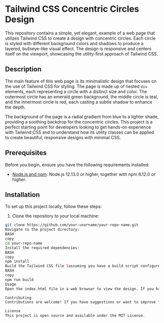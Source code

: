 
# Tailwind CSS Concentric Circles Design

This repository contains a simple, yet elegant, example of a web page that utilizes Tailwind CSS to create a design with concentric circles. Each circle is styled with different background colors and shadows to produce a layered, bullseye-like visual effect. The design is responsive and centers itself on the viewport, showcasing the utility-first approach of Tailwind CSS.

## Description

The main feature of this web page is its minimalistic design that focuses on the use of Tailwind CSS for styling. The page is made up of nested `div` elements, each representing a circle with a distinct size and color. The outermost circle has an emerald green background, the middle circle is teal, and the innermost circle is red, each casting a subtle shadow to enhance the depth.

The background of the page is a radial gradient from blue to a lighter shade, providing a soothing backdrop for the concentric circles. This project is a perfect starting point for developers looking to get hands-on experience with Tailwind CSS and to understand how its utility classes can be applied to create beautiful, responsive designs with minimal CSS.

## Prerequisites

Before you begin, ensure you have the following requirements installed:
- [Node.js and npm](https://nodejs.org/): Node.js 12.13.0 or higher, together with npm 6.12.0 or higher.

## Installation

To set up this project locally, follow these steps:

1. Clone the repository to your local machine:

```bash
git clone https://github.com/your-username/your-repo-name.git
Navigate to the project directory:
BASH
copy
cd your-repo-name
Install the required dependencies:
BASH
copy
npm install
Build the Tailwind CSS file (assuming you have a build script configured in your package.json):
BASH
copy
npm run build
Usage
Open the index.html file in a web browser to view the design. If you have a live server extension or command set up, you can also serve the page on a local development server.

Contributing
Contributions are welcome! If you have suggestions or want to improve the design or functionality, feel free to fork the repository and submit a pull request.

License
This project is open source and available under the MIT License.


